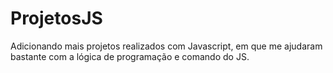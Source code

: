 # ProjetosJS

Adicionando mais projetos realizados com Javascript, em que me ajudaram bastante com a lógica de programação e comando do JS.
